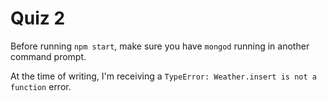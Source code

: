 # Quiz 2

Before running `npm start`, make sure you have `mongod` running in another command prompt.

At the time of writing, I'm receiving a `TypeError: Weather.insert is not a function` error.
